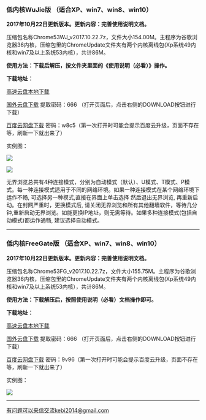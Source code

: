### 低内核WuJie版  （适合XP、win7、win8、win10）

**2017年10月22日更新版本。更新内容：完善使用说明文档。**

压缩包名称Chrome53WJ_v2017.10.22.7z，文件大小154.00M。主程序为谷歌浏览器36内核，压缩包里的ChromeUpdate文件夹有两个内核离线包(Xp系统49内核和win7及以上系统53内核），共计86M。

**使用方法：下载后解压，按文件夹里面的《使用说明（必看）》操作。**

**下载地址：**

[高速云盘本地下载](http://45.32.141.248:8000/f/07339a36f6/?raw=1)

[国外云盘下载](https://nofile.io/f/TssxSnND43w/Chrome53WJ_v2017.10.22.7z) 提取密码：666 （打开页面后，点击右侧的DOWNLOAD按钮进行下载）

[百度云网盘下载](https://pan.baidu.com/s/1i4WdKQL) 密码：w8c5（第一次打开时可能会提示百度云升级，页面不存在等，刷新一下就出来了）


实例图：

![](https://raw.githubusercontent.com/Alvin9999/PAC/master/download/53wujie1.PNG)

![](https://raw.githubusercontent.com/Alvin9999/PAC/master/download/wujie2.png)

无界浏览总共有4种连接模式，分别为自动模式（默认）、U模式、T模式、P模式。每一种连接模式适用于不同的网络环境。如果一种连接模式在某个网络环境下运作不畅, 可选择另一种模式,直接在界面上单击选择 然后退出无界浏览, 再重新启动。在封网严重时，更换模式后, 请关闭无界浏览和所有其他翻墙软件，等待几分钟,重新启动无界浏览。如能更换IP地址，则无需等待。如果多种连接模式(包括自动模式)都运作通畅, 建议选择自动模式。


***


### 低内核FreeGate版  （适合XP、win7、win8、win10）

**2017年10月22日更新版本。更新内容：完善使用说明文档。**

压缩包名称Chrome53FG_v2017.10.22.7z，文件大小155.75M。主程序为谷歌浏览器36内核，压缩包里的ChromeUpdate文件夹有两个内核离线包(Xp系统49内核和win7及以上系统53内核），共计86M。

**使用方法：下载解压后，按照使用说明（必看）文档操作即可。**

**下载地址：**

[高速云盘本地下载](http://45.32.141.248:8000/f/fb66563489/?raw=1)

[国外云盘下载](https://nofile.io/f/ukFgQU5KxCq/Chrome53FG_v2017.10.22.7z) 提取密码：666 （打开页面后，点击右侧的DOWNLOAD按钮进行下载）

[百度云网盘下载](https://pan.baidu.com/s/1hskZrEk) 密码：9v96（第一次打开时可能会提示百度云升级，页面不存在等，刷新一下就出来了）


实例图：

![](https://raw.githubusercontent.com/Alvin9999/PAC/master/download/53freegate1.PNG)


***


有问题可以来信交流kebi2014@gmail.com